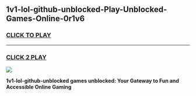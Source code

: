 
## 1v1-lol-github-unblocked-Play-Unblocked-Games-Online-0r1v6
<h3>
<a href="https://premium76.site?title=1v1-lol-github-unblocked&ref=25A">CLICK TO PLAY</a></h3>
<hr>

<h3>
<a href="https://premium76.site?title=1v1-lol-github-unblocked&ref=25A">CLICK 2 PLAY</a>
  
</h3>

<a href="https://premium76.site?title=1v1-lol-github-unblocked&ref=25A"><img src="https://clearcache.store/games.png"></a>


**1v1-lol-github-unblocked games unblocked: Your Gateway to Fun and Accessible Online Gaming**
